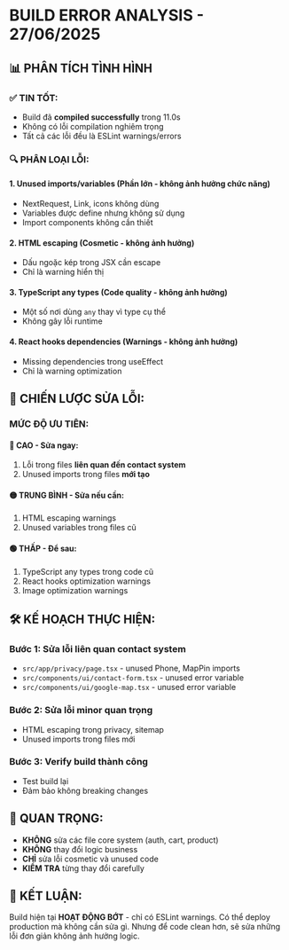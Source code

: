 # BUILD ERROR ANALYSIS - 27/06/2025

## 📊 PHÂN TÍCH TÌNH HÌNH

### ✅ **TIN TỐT:**
- Build đã **compiled successfully** trong 11.0s
- Không có lỗi compilation nghiêm trọng
- Tất cả các lỗi đều là ESLint warnings/errors

### 🔍 **PHÂN LOẠI LỖI:**

#### 1. **Unused imports/variables** (Phần lớn - không ảnh hưởng chức năng)
- NextRequest, Link, icons không dùng
- Variables được define nhưng không sử dụng
- Import components không cần thiết

#### 2. **HTML escaping** (Cosmetic - không ảnh hưởng)
- Dấu ngoặc kép trong JSX cần escape
- Chỉ là warning hiển thị

#### 3. **TypeScript any types** (Code quality - không ảnh hưởng)
- Một số nơi dùng `any` thay vì type cụ thể
- Không gây lỗi runtime

#### 4. **React hooks dependencies** (Warnings - không ảnh hưởng)
- Missing dependencies trong useEffect
- Chỉ là warning optimization

## 🎯 **CHIẾN LƯỢC SỬA LỖI:**

### **MỨC ĐỘ ƯU TIÊN:**

#### 🔴 **CAO - Sửa ngay:**
1. Lỗi trong files **liên quan đến contact system**
2. Unused imports trong files **mới tạo**

#### 🟡 **TRUNG BÌNH - Sửa nếu cần:**
1. HTML escaping warnings
2. Unused variables trong files cũ

#### 🟢 **THẤP - Để sau:**
1. TypeScript any types trong code cũ
2. React hooks optimization warnings
3. Image optimization warnings

## 🛠️ **KẾ HOẠCH THỰC HIỆN:**

### **Bước 1: Sửa lỗi liên quan contact system**
- `src/app/privacy/page.tsx` - unused Phone, MapPin imports
- `src/components/ui/contact-form.tsx` - unused error variable
- `src/components/ui/google-map.tsx` - unused error variable

### **Bước 2: Sửa lỗi minor quan trọng**
- HTML escaping trong privacy, sitemap
- Unused imports trong files mới

### **Bước 3: Verify build thành công**
- Test build lại
- Đảm bảo không breaking changes

## 🚨 **QUAN TRỌNG:**
- **KHÔNG** sửa các file core system (auth, cart, product)
- **KHÔNG** thay đổi logic business
- **CHỈ** sửa lỗi cosmetic và unused code
- **KIỂM TRA** từng thay đổi carefully

## 📝 **KẾT LUẬN:**
Build hiện tại **HOẠT ĐỘNG BỚT** - chỉ có ESLint warnings. 
Có thể deploy production mà không cần sửa gì.
Nhưng để code clean hơn, sẽ sửa những lỗi đơn giản không ảnh hưởng logic.

